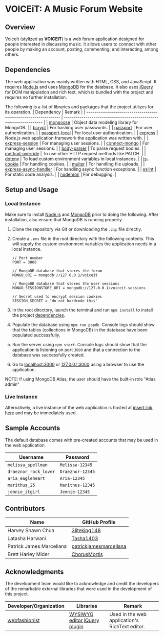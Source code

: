 # VOICEiT: A Music Forum Website

## Overview

VoiceIt (stylized as **VOICEiT**) is a web forum application designed for people interested in discussing music. It allows users to connect with other people by making an account, posting, commenting, and interacting, among others.

## Dependencies

The web application was mainly written with HTML, CSS, and JavaScript. It requires [Node.js](https://nodejs.org) and uses [MongoDB](https://www.mongodb.com/) for the database. It also uses [jQuery](https://jquery.com) for DOM manipulation and rich text, which is bundled with the project and requires no further installation.

The following is a list of libraries and packages that the project utilizes for its operation.
| Dependency                                                       | Remark                                                              |
| ---------------------------------------------------------------- | ------------------------------------------------------------------- |
| [mongoose](https://www.npmjs.com/package/mongoose)               | Object data modeling library for MongoDB.                           |
| [bcrypt](https://www.npmjs.com/package/bcrypt)                   | For hashing user passwords.                                         |
| [passport](https://www.npmjs.com/package/passport)               | For user authentication.                                            |
| [passport-local](https://www.npmjs.com/package/passport-local)   | For local user authentication.                                      |
| [express](https://www.npmjs.com/package/express)                 | Node.js web application framework the application was written with. |
| [express-session](https://www.npmjs.com/package/express-session) | For managing user sessions.                                         |
| [connect-mongo](https://www.npmjs.com/package/connect-mongo)     | For managing user sessions.                                         |
| [body-parser](https://www.npmjs.com/package/body-parser)         | To parse request bodies.                                            |
| [method-override](https://www.npmjs.com/package/method-override) | To use other HTTP request methods like PATCH.                       |
| [dotenv](https://www.npmjs.com/package/dotenv)                   | To load custom environment variables in local instances.            |
| [js-cookie](https://www.npmjs.com/package/js-cookie)             | For handling cookies.                                               |
| [multer](https://www.npmjs.com/package/multer)                   | For handling file uploads.                                          |
| [express-async-handler](https://www.npmjs.com/package/express-async-handler) | For handling async function exceptions.                 |
| [eslint](https://www.npmjs.com/package/eslint)                   | For static code analysis.                                           |
| [nodemon](https://www.npmjs.com/package/nodemon)                 | For debugging.                                                      |

## Setup and Usage

### Local Instance

Make sure to install [Node.js](https://nodejs.org) and [MongoDB](https://www.mongodb.com/) prior to doing the following. After installation, also ensure that MongoDB is running properly.

1. Clone the repository via Git or downloading the `.zip` file directly.
2. Create a `.env` file in the root directory with the following contents. This will supply the custom environment variables the application needs in a local instance.

    ```text
    // Port number
    PORT = 3000 

    // MongoDB database that stores the forum
    MONGO_URI = mongodb://127.0.0.1/voiceit 

    // MongoDB database that stores the user sessions
    MONGO_SESSIONSTORE_URI = mongodb://127.0.0.1/voiceit-sessions

    // Secret used to encrypt session cookies
    SESSION_SECRET = 'do not hardcode this'
    ```

3. In the root directory, launch the terminal and run `npm install` to install the project [dependencies](#dependencies).
4. Populate the database using `npm run popdb`. Console logs should show that the tables (collections in MongoDB) in the database have been populated successfully.
5. Run the server using `npm start`. Console logs should show that the application is listening on port `3000` and that a connection to the database was successfully created.
6. Go to [localhost:3000](http://localhost:3000) or [127.0.0.1:3000](http://127.0.0.1:3000) using a browser to use the application.

NOTE: If using MongoDB Atlas, the user should have the built-in role "Atlas admin"

### Live Instance

Alternatively, a live instance of the web application is hosted at [insert link here](about:blank) and may be immediately used.

## Sample Accounts

The default database comes with pre-created accounts that may be used in the web application.

| Username              | Password         |
| --------------------- | ---------------- |
| `melissa_spellman`    | `Melissa-12345`  |
| `draeznor_rock_lover` | `Draeznor-12345` |
| `aria_eagleheart`     | `Aria-12345`     |
| `marithus_25`         | `Marithus-12345` |
| `jennie_itgirl`       | `Jennie-12345`   |

## Contributors

| Name                     | GitHub Profile                                                      |
| ------------------------ | ------------------------------------------------------------------- |
| Harvey Shawn Chua        | [3liteking148](https://github.com/3liteking148)                     |
| Latasha Harwani          | [Tasha1403](https://github.com/Tasha1403)                           |
| Patrick James Marcellana | [patrickjamesmarcellana](https://github.com/patrickjamesmarcellana) |
| Brett Harley Mider       | [ChorusMortis](https://github.com/ChorusMortis)                     |

## Acknowledgments

The development team would like to acknowledge and credit the developers of the remarkable external libraries that were used in the development of this project.

| Developer/Organization                            | Libraries                                                                  | Remark                                         |
| ------------------------------------------------- | -------------------------------------------------------------------------- | ---------------------------------------------- |
| [webfashionist](https://github.com/webfashionist) | [WYSIWYG editor jQuery plugin](https://github.com/webfashionist/RichText/) | Used in the web application's RichText editor. |
